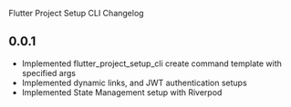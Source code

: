 Flutter Project Setup CLI Changelog

## 0.0.1

- Implemented flutter_project_setup_cli create command template with specified args
- Implemented dynamic links, and JWT authentication setups
- Implemented State Management setup with Riverpod